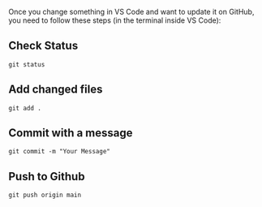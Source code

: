 Once you change something in VS Code and want to update it on GitHub, you need to follow these steps (in the terminal inside VS Code):

## Check Status
```git status```
## Add changed files
```git add .```
## Commit with a message
```git commit -m "Your Message"```
## Push to Github
```git push origin main```
